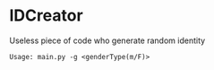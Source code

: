 # IDCreator

Useless piece of code who generate random identity

<code>Usage: main.py -g <genderType(m/F)> </code>
